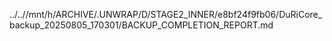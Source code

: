 ../..//mnt/h/ARCHIVE/.UNWRAP/D/STAGE2_INNER/e8bf24f9fb06/DuRiCore_backup_20250805_170301/BACKUP_COMPLETION_REPORT.md